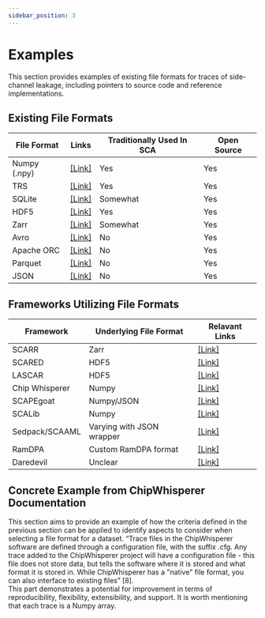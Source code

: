 ```yaml
---
sidebar_position: 3
---
```

# Examples
This section provides examples of existing file formats for traces of side-channel leakage, including pointers to source code and reference implementations.

## Existing File Formats

<!-- Below is a list of file formats relevant to trace storage. Numpy, TRS, SQLite, HDF5 and Zarr have been utilized in the community previously while Avro, Apache ORC and Parquet are all used in big data, but applications to SCA have not been explored. -->

| File Format  | Links                                                    | Traditionally Used In SCA | Open Source |
|--------------|----------------------------------------------------------|---------------------------|-------------|
| Numpy (.npy) | [[Link]](https://github.com/numpy/numpy)                 | Yes                       | Yes         |
| TRS          | [[Link]](https://github.com/Keysight/python-trsfile)     | Yes                       | Yes         |
| SQLite       | [[Link]](https://sqlite.org/)                            | Somewhat                  | Yes         |
| HDF5         | [[Link]](https://github.com/HDFGroup/hdf5)               | Yes                       | Yes         |
| Zarr         | [[Link]](https://github.com/zarr-developers/zarr-python) | Somewhat                  | Yes         |
| Avro         | [[Link]](https://github.com/apache/avro)                 | No                        | Yes         |
| Apache ORC   | [[Link]](https://github.com/apache/orc)                  | No                        | Yes         |
| Parquet      | [[Link]](https://parquet.apache.org/)                    | No                        | Yes         |
|JSON          | [[Link]](https://www.json.org/json-en.html)              | No                        | Yes         |


## Frameworks Utilizing File Formats

<!-- Below is a list of frameworks that currently exist and the underlying file formats that exist. If you know or find any additional frameworks please add it to the list. -->


| Framework      | Underlying File Format    | Relavant Links                                                              |
|----------------|---------------------------|-----------------------------------------------------------------------------|
| SCARR          | Zarr                      | [[Link]](https://github.com/decryptofy/scarr)                                |
| SCARED         | HDF5                      | [[Link]](https://github.com/eshard/scared)                                   |
| LASCAR         | HDF5                      | [[Link]](https://github.com/Ledger-Donjon/lascar)                            |
| Chip Whisperer | Numpy                     | [[Link]](https://github.com/newaetech/chipwhisperer)                         |
| SCAPEgoat      | Numpy/JSON                | [[Link]](https://github.com/vernamlab/SCApeGoat)                             |
| SCALib         | Numpy                     | [[Link]](https://scalib.readthedocs.io/en/stable/)                           |
| Sedpack/SCAAML | Varying with JSON wrapper | [[Link]](https://github.com/google/sedpack)                                  |
| RamDPA         | Custom RamDPA format      | [[Link]](https://github.com/fuentessec/RamDPA)                               |
| Daredevil      | Unclear                   | [[Link]](https://github.com/SideChannelMarvels/Daredevil?tab=readme-ov-file) |


## Concrete Example from ChipWhisperer Documentation 
This section aims to provide an example of how the criteria defined in the previous section can be applied to identify aspects to consider when selecting a file format for a dataset. “Trace files in the ChipWhisperer software are defined through a configuration file, with the suffix .cfg. Any trace added to the ChipWhisperer project will have a configuration file - this file does not store data, but tells the software where it is stored and what format it is stored in. While ChipWhisperer has a "native" file format, you can also interface to existing files” [8].   
This part demonstrates a potential for improvement in terms of reproducibility, flexibility, extensibility, and support. It is worth mentioning that each trace is a Numpy array. 
